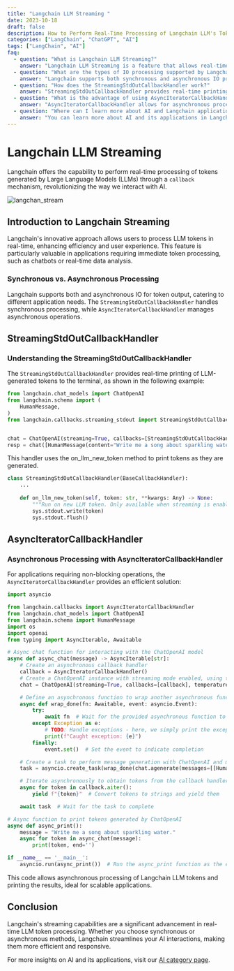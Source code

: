 ```yaml
---
title: "Langchain LLM Streaming "
date: 2023-10-18
draft: false
description: How to Perform Real-Time Processing of Langchain LLM's Tokens
categories: ["LangChain", "ChatGPT", "AI"]
tags: ["LangChain", "AI"]
faq:
  - question: "What is Langchain LLM Streaming?"
    answer: "Langchain LLM Streaming is a feature that allows real-time processing of tokens generated by Large Language Models (LLMs) through a callback mechanism."
  - question: "What are the types of IO processing supported by Langchain?"
    answer: "Langchain supports both synchronous and asynchronous IO processing for token output, accommodating different application requirements."
  - question: "How does the StreamingStdOutCallbackHandler work?"
    answer: "StreamingStdOutCallbackHandler provides real-time printing of LLM-generated tokens to the terminal using the `on_llm_new_token` method."
  - question: "What is the advantage of using AsyncIteratorCallbackHandler?"
    answer: "AsyncIteratorCallbackHandler allows for asynchronous processing of Langchain LLM tokens, making it ideal for scalable and non-blocking operations."
  - question: "Where can I learn more about AI and Langchain applications?"
    answer: "You can learn more about AI and its applications in Langchain by visiting the AI category page on our website."
---
```


# Langchain LLM Streaming
Langchain offers the capability to perform real-time processing of tokens generated by Large Language Models (LLMs) through a `callback` mechanism, revolutionizing the way we interact with AI.

![langchan_stream](/img/langchain_stream.png)

## Introduction to Langchain Streaming
Langchain's innovative approach allows users to process LLM tokens in real-time, enhancing efficiency and user experience. This feature is particularly valuable in applications requiring immediate token processing, such as chatbots or real-time data analysis.

### Synchronous vs. Asynchronous Processing
Langchain supports both and asynchronous IO for token output, catering to different application needs. The `StreamingStdOutCallbackHandler` handles synchronous processing, while `AsyncIteratorCallbackHandler` manages asynchronous operations.

## StreamingStdOutCallbackHandler
### Understanding the StreamingStdOutCallbackHandler
The `StreamingStdOutCallbackHandler` provides real-time printing of LLM-generated tokens to the terminal, as shown in the following example:

```python
from langchain.chat_models import ChatOpenAI
from langchain.schema import (
    HumanMessage,
)
from langchain.callbacks.streaming_stdout import StreamingStdOutCallbackHandler


chat = ChatOpenAI(streaming=True, callbacks=[StreamingStdOutCallbackHandler()], temperature=0)
resp = chat([HumanMessage(content="Write me a song about sparkling water.")])
```

This handler uses the on_llm_new_token method to print tokens as they are generated.

```python
class StreamingStdOutCallbackHandler(BaseCallbackHandler):
	...
	
	def on_llm_new_token(self, token: str, **kwargs: Any) -> None:
		"""Run on new LLM token. Only available when streaming is enabled."""
		sys.stdout.write(token)
		sys.stdout.flush()

```

## AsyncIteratorCallbackHandler
### Asynchronous Processing with AsyncIteratorCallbackHandler
For applications requiring non-blocking operations, the `AsyncIteratorCallbackHandler` provides an efficient solution:

```python
import asyncio

from langchain.callbacks import AsyncIteratorCallbackHandler
from langchain.chat_models import ChatOpenAI
from langchain.schema import HumanMessage
import os
import openai
from typing import AsyncIterable, Awaitable

# Async chat function for interacting with the ChatOpenAI model
async def async_chat(message) -> AsyncIterable[str]:
    # Create an asynchronous callback handler
    callback = AsyncIteratorCallbackHandler()
    # Create a ChatOpenAI instance with streaming mode enabled, using the callback handler and a temperature parameter
    chat = ChatOpenAI(streaming=True, callbacks=[callback], temperature=0)

    # Define an asynchronous function to wrap another asynchronous function and signal completion or exceptions using an event
    async def wrap_done(fn: Awaitable, event: asyncio.Event):
        try:
            await fn  # Wait for the provided asynchronous function to complete
        except Exception as e:
            # TODO: Handle exceptions - here, we simply print the exception information
            print(f"Caught exception: {e}")
        finally:
            event.set()  # Set the event to indicate completion

    # Create a task to perform message generation with ChatOpenAI and monitor the completion event of the callback handler
    task = asyncio.create_task(wrap_done(chat.agenerate(messages=[[HumanMessage(content=message)]], callback.done))

    # Iterate asynchronously to obtain tokens from the callback handler
    async for token in callback.aiter():
        yield f"{token}"  # Convert tokens to strings and yield them

    await task  # Wait for the task to complete

# Async function to print tokens generated by ChatOpenAI
async def async_print():
    message = "Write me a song about sparkling water."
    async for token in async_chat(message):
        print(token, end='')

if __name__ == '__main__':
    asyncio.run(async_print())  # Run the async_print function as the entry point
```

This code allows asynchronous processing of Langchain LLM tokens and printing the results, ideal for scalable applications.



## Conclusion
Langchain's streaming capabilities are a significant advancement in real-time LLM token processing. Whether you choose synchronous or asynchronous methods, Langchain streamlines your AI interactions, making them more efficient and responsive.

For more insights on AI and its applications, visit our [AI category page](/categories/ai/).



